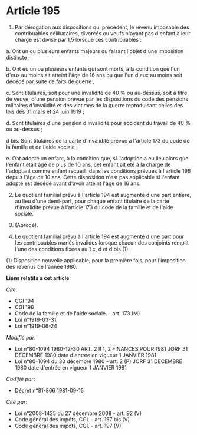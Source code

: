 # Article 195

1. Par dérogation aux dispositions qui précèdent, le revenu imposable des contribuables célibataires, divorcés ou veufs
n'ayant pas d'enfant à leur charge est divisé par 1,5 lorsque ces contribuables :

a. Ont un ou plusieurs enfants majeurs ou faisant l'objet d'une imposition distincte ;

b. Ont eu un ou plusieurs enfants qui sont morts, à la condition que l'un d'eux au moins ait atteint l'âge de 16 ans ou que
l'un d'eux au moins soit décédé par suite de faits de guerre ;

c. Sont titulaires, soit pour une invalidité de 40 % ou au-dessus, soit à titre de veuve, d'une pension prévue par les
dispositions du code des pensions militaires d'invalidité et des victimes de la guerre reproduisant celles des lois des 31
mars et 24 juin 1919 ;

d. Sont titulaires d'une pension d'invalidité pour accident du travail de 40 % ou au-dessus ;

d bis. Sont titulaires de la carte d'invalidité prévue à l'article 173 du code de la famille et de l'aide sociale ;

e. Ont adopté un enfant, à la condition que, si l'adoption a eu lieu alors que l'enfant était âgé de plus de 10 ans, cet
enfant ait été à la charge de l'adoptant comme enfant recueilli dans les conditions prévues à l'article 196 depuis l'âge de
10 ans. Cette disposition n'est pas applicable si l'enfant adopté est décédé avant d'avoir atteint l'âge de 16 ans.

2. Le quotient familial prévu à l'article 194 est augmenté d'une part entière, au lieu d'une demi-part, pour chaque enfant
titulaire de la carte d'invalidité prévue à l'article 173 du code de la famille et de l'aide sociale.

3. (Abrogé).

4. Le quotient familial prévu à l'article 194 est augmenté d'une part pour les contribuables mariés invalides lorsque chacun
des conjoints remplit l'une des conditions fixées au 1 c, d et d bis (1).

(1) Disposition nouvelle applicable, pour la première fois, pour l'imposition des revenus de l'année 1980.

**Liens relatifs à cet article**

_Cite_:

  - CGI 194
  - CGI 196
  - Code de la famille et de l'aide sociale. - art. 173 (M)
  - Loi n°1919-03-31
  - Loi n°1919-06-24

_Modifié par_:

  - Loi n°80-1094 1980-12-30 ART. 2 II 1, 2 FINANCES POUR 1981 JORF 31 DECEMBRE 1980 date d'entrée en vigueur 1 JANVIER 1981
  - Loi n°80-1094 du 30 décembre 1980 - art. 2 (P) JORF 31 DECEMBRE 1980 date d'entrée en vigueur 1 JANVIER 1981

_Codifié par_:

  - Décret n°81-866 1981-09-15

_Cité par_:

  - Loi n°2008-1425 du 27 décembre 2008 - art. 92 (V)
  - Code général des impôts, CGI. - art. 157 bis (V)
  - Code général des impôts, CGI. - art. 197 (V)
